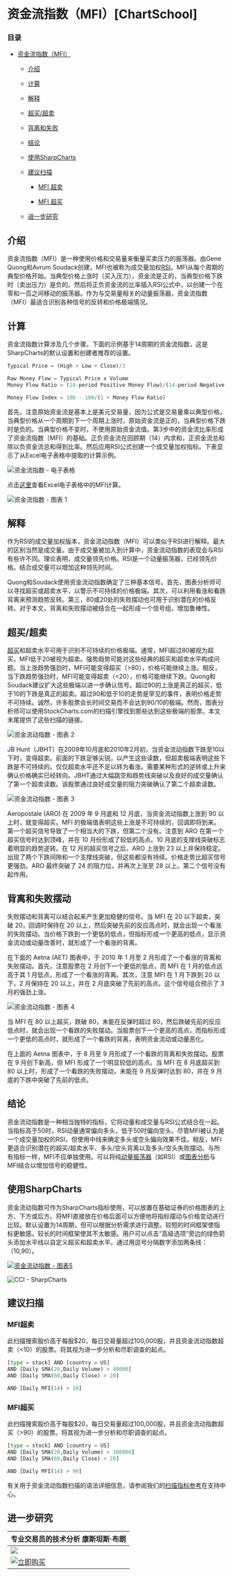 # 资金流指数（MFI）[ChartSchool]

### 目录

+   [资金流指数（MFI）](#money_flow_index_mfi)

    +   [介绍](#introduction)

    +   [计算](#calculation)

    +   [解释](#interpretation)

    +   [超买/超卖](#overbought_oversold)

    +   [背离和失败](#divergences_and_failures)

    +   [结论](#conclusions)

    +   [使用SharpCharts](#using_with_sharpcharts)

    +   [建议扫描](#suggested_scans)

        +   [MFI 超卖](#mfi_oversold)

        +   [MFI 超买](#mfi_overbought)

    +   [进一步研究](#further_study)

## 介绍

资金流指数（MFI）是一种使用价格和交易量来衡量买卖压力的振荡器。由Gene Quong和Avrum Soudack创建，MFI也被称为成交量加权[RSI](/school/doku.php?id=chart_school:technical_indicators:relative_strength_index_rsi "chart_school:technical_indicators:relative_strength_index_rsi")。MFI从每个周期的典型价格开始。当典型价格上涨时（买入压力），资金流是正的，当典型价格下跌时（卖出压力）是负的。然后将正负资金流的比率插入RSI公式中，以创建一个在零和一百之间移动的振荡器。作为与交易量相关的动量振荡器，资金流指数（MFI）最适合识别各种信号的反转和价格极端情况。

## 计算

资金流指数计算涉及几个步骤。下面的示例基于14周期的资金流指数，这是SharpCharts的默认设置和创建者推荐的设置。

```py
Typical Price = (High + Low + Close)/3

Raw Money Flow = Typical Price x Volume
Money Flow Ratio = (14-period Positive Money Flow)/(14-period Negative Money Flow)

Money Flow Index = 100 - 100/(1 + Money Flow Ratio)

```

首先，注意原始资金流是基本上是美元交易量，因为公式是交易量乘以典型价格。当典型价格从一个周期到下一个周期上涨时，原始资金流是正的，当典型价格下跌时是负的。当典型价格不变时，不使用原始资金流值。第3步中的资金流比率形成了资金流指数（MFI）的基础。正负资金流在回顾期（14）内求和，正资金流总和除以负资金流总和得到比率。然后应用RSI公式创建一个成交量加权指标。下表显示了从Excel电子表格中提取的计算示例。

![资金流指数 - 电子表格](../Images/10f9697b4bf60877d8b1d8c0a63739e1.jpg "资金流指数 - 电子表格")

点击[这里](/school/lib/exe/fetch.php?media=chart_school:technical_indicators_and_overlays:mfi:cs-mfi.xls "chart_school:technical_indicators_and_overlays:mfi:cs-mfi.xls (60.5 KB)")查看Excel电子表格中的MFI计算。

![资金流指数  -  图表 1](../Images/17b556cfdce83ec9616407b09365e409.jpg "资金流指数  -  图表 1")

## 解释

作为RSI的成交量加权版本，资金流动指数（MFI）可以类似于RSI进行解释。最大的区别当然是成交量。由于成交量被加入到计算中，资金流动指数的表现会与RSI有些许不同。理论表明，成交量领先价格。RSI是一个动量振荡器，已经领先价格。结合成交量可以增加这种领先时间。

Quong和Soudack使用资金流动指数确定了三种基本信号。首先，图表分析师可以寻找超买或超卖水平，以警示不可持续的价格极端。其次，可以利用看涨和看跌背离来预测趋势反转。第三，80或20处的失败摆动也可用于识别潜在的价格反转。对于本文，背离和失败摆动被结合在一起形成一个信号组，增加鲁棒性。

## 超买/超卖

[超买](/school/doku.php?id=chart_school:glossary_o#overbought "chart_school:glossary_o")和超卖水平可用于识别不可持续的价格极端。通常，MFI超过80被视为超买，MFI低于20被视为超卖。强势趋势可能对这些经典的超买和超卖水平构成问题。当上涨趋势强劲时，MFI可能变得超买（>80），价格可能继续上涨。相反，当下跌趋势强劲时，MFI可能变得超卖（<20），价格可能继续下跌。Quong和Soudack建议扩大这些极端以进一步确认信号。超过90的上涨是真正的超买，低于10的下跌是真正的超卖。超过90和低于10的走势是罕见的事件，表明价格走势不可持续。诚然，许多股票会长时间交易而不会达到90/10的极端。然而，图表分析师可以使用StockCharts.com的扫描引擎找到那些达到这些极端的股票。本文末尾提供了这些扫描的链接。

![资金流动指数 - 图表 2](../Images/0d6ae905c4754cc3f7d96e259cf1498b.jpg "资金流动指数 - 图表 2")

JB Hunt（JBHT）在2009年10月底和2010年2月初，当资金流动指数下跌至10以下时，变得超卖。前面的下跌足够尖锐，以产生这些读数，但超卖极端表明这些下跌是不可持续的。仅仅超卖水平还不足以转为看涨。需要某种形式的逆转或上升来确认价格确实已经转向。JBHT通过大幅跳空和趋势线突破以及良好的成交量确认了第一个超卖读数。该股票通过良好成交量的阻力突破确认了第二个超卖读数。

![资金流动指数 - 图表 3](../Images/198a223ddb8dbb2969155ec4d424c816.jpg "资金流动指数 - 图表 3")

Aeropostale (ARO) 在 2009 年 9 月底和 12 月底，当资金流动指数上涨到 90 以上时，就变得超买。MFI 的极端值表明这些上涨是不可持续的，回调即将到来。第一个超买信号导致了一个相当大的下跌，但第二个没有。注意到 ARO 在第一个超买信号时达到顶峰，并在 10 月份形成了较低的高点。10 月底的支撑线突破标志着明显的趋势逆转。在 12 月的超买信号之后，ARO 上涨到 23 以上并保持稳定。出现了两个下跌间隙和一个支撑线突破，但这些都没有持续。价格走势比超买信号更强劲。ARO 最终突破了 24 的阻力位，并再次上涨至 28 以上。第二个信号没有起作用。

## 背离和失败摆动

失败摆动和背离可以结合起来产生更加稳健的信号。当 MFI 在 20 以下超卖，突破 20，回调时保持在 20 以上，然后突破先前的反应高点时，就会出现一个看涨的失败摆动。当价格下跌到一个更低的低点，但指标形成一个更高的低点，显示资金流动或动量改善时，就形成了一个看涨的背离。

在下面的 Aetna (AET) 图表中，于 2010 年 1 月至 2 月形成了一个看涨的背离和失败摆动。首先，注意股票在 2 月创下一个更低的低点，而 MFI 在 1 月的低点远高于其 1 月低点，形成了一个看涨的背离。其次，注意 MFI 在 1 月下跌到 20 以下，2 月保持在 20 以上，并在 2 月底突破了先前的高点。这个信号组合预示了 3 月的强劲上涨。

![资金流动指数 - 图表 4](../Images/6fa36a1c891904fffa48f95b380e943e.jpg "资金流动指数 - 图表 4")

当 MFI 在 80 以上超买，跌破 80，未能在反弹时超过 80，然后跌破先前的反应低点时，就会出现一个看跌的失败摆动。当股票创下一个更高的高点，而指标形成一个更低的高点时，就形成了一个看跌的背离，表明资金流动或动量恶化。

在上面的 Aetna 图表中，于 8 月至 9 月形成了一个看跌的背离和失败摆动。股票在 9 月创下新高，但 MFI 形成了一个明显较低的高点。当 MFI 在 8 月底超买到 80 以上时，形成了一个看跌的失败摆动，未能在 9 月反弹时达到 80，并在 9 月底的下跌中突破了先前的低点。

## 结论

资金流动指数是一种相当独特的指标，它将动量和成交量与RSI公式结合在一起。当指标高于50时，RSI动量通常偏向多头，低于50时偏向空头。尽管MFI被认为是一个成交量加权的RSI，但使用中线来确定多头或空头偏向效果不佳。相反，MFI更适合识别潜在的超买/超卖水平、多头/空头背离以及多头/空头失败摆动。与所有指标一样，MFI不应单独使用。可以将纯[动量振荡器](/school/doku.php?id=chart_school:technical_indicators:introduction_to_technical_indicators_and_oscillators#momentum_oscillators "chart_school:technical_indicators:introduction_to_technical_indicators_and_oscillators")（如RSI）或[图表分析](/school/doku.php?id=chart_school:chart_analysis:chart_patterns "chart_school:chart_analysis:chart_patterns")与MFI结合以增加信号的稳健性。

## 使用SharpCharts

资金流动指数可作为SharpCharts指标使用，可以放置在基础证券的价格图表的上方、下方或后方。将MFI直接放在价格后面可以方便地将指标摆动与价格变动进行比较。默认设置为14周期，但可以根据分析需求进行调整。较短的时间框架使指标更敏感。较长的时间框架使其不太敏感。用户可以点击“高级选项”旁边的绿色箭头添加水平线以自定义超买和超卖水平。通过用逗号分隔数字添加两条线：（10,90）。

[![资金流动指数  -  图表5](../Images/21733d489d6b7177b9346398c45f5ecf.jpg "资金流动指数  -  图表5")](http://stockcharts.com/h-sc/ui?s=IBM&p=D&yr=0&mn=6&dy=0&id=p62268879970&listNum=30&a=221699049 "http://stockcharts.com/h-sc/ui?s=IBM&p=D&yr=0&mn=6&dy=0&id=p62268879970&listNum=30&a=221699049")

![CCI - SharpCharts](../Images/42900cb4d85953c860dc6e6b17a3cdab.jpg "CCI - SharpCharts")

## 建议扫描

### MFI超卖

此扫描搜索股价高于每股$20，每日交易量超过100,000股，并且资金流动指数超卖（<10）的股票。将其视为进一步分析和尽职调查的起点。

```py
[type = stock] AND [country = US] 
AND [Daily SMA(20,Daily Volume) > 40000] 
AND [Daily SMA(60,Daily Close) > 20] 

AND [Daily MFI(14) < 10]
```

### MFI超买

此扫描搜索股价高于每股$20，每日交易量超过100,000股，并且资金流动指数超买（>90）的股票。将其视为进一步分析和尽职调查的起点。

```py
[type = stock] AND [country = US] 
AND [Daily SMA(20,Daily Volume) > 100000] 
AND [Daily SMA(60,Daily Close) > 20] 

AND [Daily MFI(14) > 90]
```

有关用于资金流动指数扫描的语法详细信息，请参阅我们的[扫描指标参考](http://stockcharts.com/docs/doku.php?id=scans:indicators#money_flow_index_mfi "http://stockcharts.com/docs/doku.php?id=scans:indicators#money_flow_index_mfi")在支持中心。

## 进一步研究

| **专业交易员的技术分析** 康斯坦斯·布朗 |
| --- |
| [![](../Images/68e1d0b6e06443cb595baa528172bcd0.jpg)](http://store.stockcharts.com/products/technical-analysis-for-the-trading-professional "http://store.stockcharts.com/products/technical-analysis-for-the-trading-professional") |
| [![立即购买](../Images/1c93f62bf2e6d9151c2861b04ef09d52.jpg "Buy Now")](http://store.stockcharts.com/products/technical-analysis-for-the-trading-professional "http://store.stockcharts.com/products/technical-analysis-for-the-trading-professional") |
